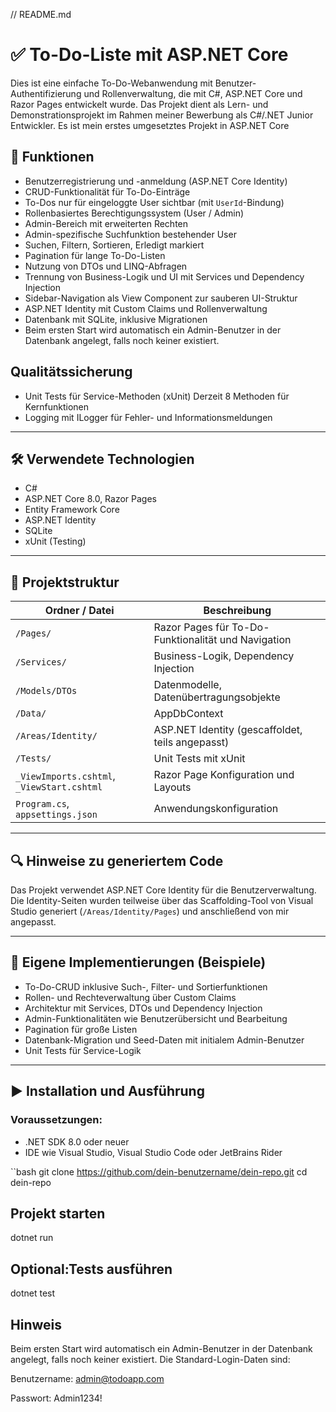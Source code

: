 ﻿// README.md

# ✅ To-Do-Liste mit ASP.NET Core

Dies ist eine einfache To-Do-Webanwendung mit Benutzer-Authentifizierung und Rollenverwaltung, die mit C#, ASP.NET Core und Razor Pages entwickelt wurde. 
Das Projekt dient als Lern- und Demonstrationsprojekt im Rahmen meiner Bewerbung als C#/.NET Junior Entwickler.
Es ist mein erstes umgesetztes Projekt in ASP.NET Core

## 🚀 Funktionen

-  Benutzerregistrierung und -anmeldung (ASP.NET Core Identity)
-  CRUD-Funktionalität für To-Do-Einträge
-  To-Dos nur für eingeloggte User sichtbar (mit `UserId`-Bindung)	 
-  Rollenbasiertes Berechtigungssystem (User / Admin)
-  Admin-Bereich mit erweiterten Rechten
-  Admin-spezifische Suchfunktion bestehender User
-  Suchen, Filtern, Sortieren, Erledigt markiert
-  Pagination für lange To-Do-Listen
-  Nutzung von DTOs und LINQ-Abfragen
-  Trennung von Business-Logik und UI mit Services und Dependency Injection
-  Sidebar-Navigation als View Component zur sauberen UI-Struktur
-  ASP.NET Identity mit Custom Claims und Rollenverwaltung
-  Datenbank mit SQLite, inklusive Migrationen
-  Beim ersten Start wird automatisch ein Admin-Benutzer in der Datenbank angelegt, falls noch keiner existiert.
	 
## Qualitätssicherung	
-  Unit Tests für Service-Methoden (xUnit) 
	 Derzeit 8 Methoden für Kernfunktionen 
-  Logging mit ILogger<T> 
	 für Fehler- und Informationsmeldungen 

---

## 🛠️ Verwendete Technologien

- C#
- ASP.NET Core 8.0, Razor Pages
- Entity Framework Core
- ASP.NET Identity
- SQLite
- xUnit (Testing)

---

## 📂 Projektstruktur

| Ordner / Datei                        | Beschreibung                                                 |
|---------------------------------------|-------------------------------------------------------------|
| `/Pages/`                             | Razor Pages für To-Do-Funktionalität und Navigation          |
| `/Services/`                          | Business-Logik, Dependency Injection                        |
| `/Models/DTOs`                        | Datenmodelle, Datenübertragungsobjekte                      |
| `/Data/`                              | AppDbContext												  |
| `/Areas/Identity/`                    | ASP.NET Identity (gescaffoldet, teils angepasst)            |
| `/Tests/`                             | Unit Tests mit xUnit                                        |
| `_ViewImports.cshtml`, `_ViewStart.cshtml` | Razor Page Konfiguration und Layouts                   |
| `Program.cs`, `appsettings.json`      | Anwendungskonfiguration  

---

## 🔍 Hinweise zu generiertem Code

Das Projekt verwendet ASP.NET Core Identity für die Benutzerverwaltung.  
Die Identity-Seiten wurden teilweise über das Scaffolding-Tool von Visual Studio generiert (`/Areas/Identity/Pages`) und anschließend von mir angepasst.

---

## 💼 Eigene Implementierungen (Beispiele)

-  To-Do-CRUD inklusive Such-, Filter- und Sortierfunktionen
-  Rollen- und Rechteverwaltung über Custom Claims
-  Architektur mit Services, DTOs und Dependency Injection
-  Admin-Funktionalitäten wie Benutzerübersicht und Bearbeitung
-  Pagination für große Listen
-  Datenbank-Migration und Seed-Daten mit initialem Admin-Benutzer
-  Unit Tests für Service-Logik

---

## ▶️ Installation und Ausführung

### Voraussetzungen:

- .NET SDK 8.0 oder neuer
- IDE wie Visual Studio, Visual Studio Code oder JetBrains Rider

``bash
git clone https://github.com/dein-benutzername/dein-repo.git
cd dein-repo

## Projekt starten

dotnet run

## Optional:Tests ausführen

dotnet test

## Hinweis

Beim ersten Start wird automatisch ein Admin-Benutzer in der Datenbank angelegt, falls noch keiner existiert.
Die Standard-Login-Daten sind:

Benutzername: admin@todoapp.com

Passwort: Admin1234!